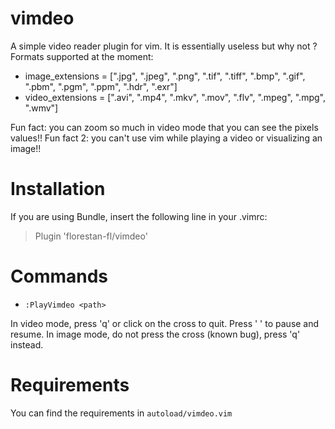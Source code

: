 # vimdeo
A simple video reader plugin for vim. It is essentially useless but why not ?
Formats supported at the moment:
* image_extensions = [".jpg", ".jpeg", ".png", ".tif", ".tiff", ".bmp", ".gif", ".pbm", ".pgm", ".ppm", ".hdr", ".exr"]
* video_extensions = [".avi", ".mp4", ".mkv", ".mov", ".flv", ".mpeg", ".mpg", ".wmv"]

Fun fact: you can zoom so much in video mode that you can see the pixels values!!
Fun fact 2: you can't use vim while playing a video or visualizing an image!! 

# Installation
If you are using Bundle, insert the following line in your .vimrc:
> Plugin 'florestan-fl/vimdeo'

# Commands
* `:PlayVimdeo <path>`

In video mode, press 'q' or click on the cross to quit. Press ' ' to pause and resume.
In image mode, do not press the cross (known bug), press 'q' instead.

# Requirements
You can find the requirements in `autoload/vimdeo.vim`
